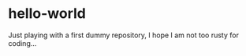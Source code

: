 # hello-world

Just playing with a first dummy repository, I hope I am not too rusty for coding...

